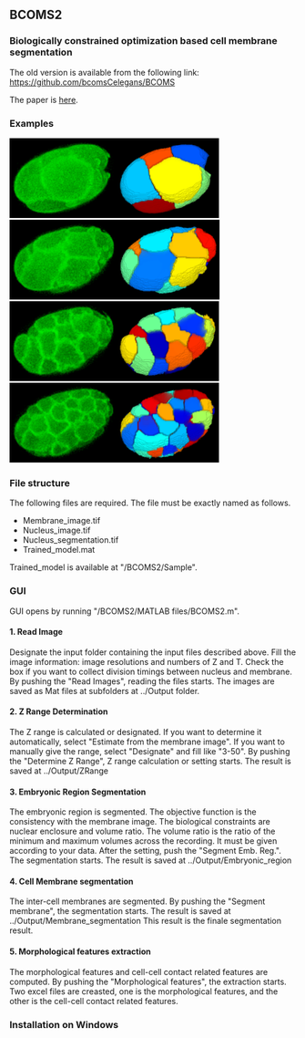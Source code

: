 ## BCOMS2

### Biologically constrained optimization based cell membrane segmentation

The old version is available from the following link:
https://github.com/bcomsCelegans/BCOMS

The paper is [here](https://bmcbioinformatics.biomedcentral.com/articles/10.1186/s12859-017-1717-6).


### Examples
<p>
  <img height="140px" src="/Pictures/6cells.png">
  <img height="140px" src="/Pictures/12cells.png">
  <img height="140px" src="/Pictures/24cells.png">
  <img height="140px" src="/Pictures/44cells.png">
</p>

### File structure
The following files are required. The file must be exactly named as follows.
* Membrane_image.tif
* Nucleus_image.tif
* Nucleus_segmentation.tif
* Trained_model.mat

Trained_model is available at "/BCOMS2/Sample".

### GUI
GUI opens by running "/BCOMS2/MATLAB files/BCOMS2.m".

#### 1. Read Image
Designate the input folder containing the input files described above.
Fill the image information: image resolutions and numbers of Z and T.
Check the box if you want to collect division timings between nucleus and membrane.
By pushing the "Read Images", reading the files starts.
The images are saved as Mat files at subfolders at ../Output folder.

#### 2. Z Range Determination
The Z range is calculated or designated. If you want to determine it automatically, select "Estimate from the membrane image". If you want to manually give the range, select "Designate" and fill like "3-50".
By pushing the "Determine Z Range", Z range calculation or setting starts.
The result is saved at ../Output/ZRange

#### 3. Embryonic Region Segmentation
The embryonic region is segmented. The objective function is the consistency with the membrane image. The biological constraints are nuclear enclosure and volume ratio.
The volume ratio is the ratio of the minimum and maximum volumes across the recording. It must be given according to your data.
After the setting, push the "Segment Emb. Reg.". The segmentation starts.
The result is saved at ../Output/Embryonic_region

#### 4. Cell Membrane segmentation
The inter-cell membranes are segmented.
By pushing the "Segment membrane", the segmentation starts.
The result is saved at ../Output/Membrane_segmentation
This result is the finale segmentation result.

#### 5. Morphological features extraction
The morphological features and cell-cell contact related features are computed.
By pushing the "Morphological features", the extraction starts.
Two excel files are creasted, one is the morphological features, and the other is the cell-cell contact related features.

### Installation on Windows

